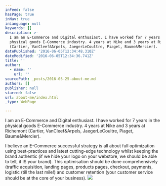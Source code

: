 ```yaml
---
inFeed: false
hasPage: true
inNav: true
inLanguage: null
keywords: []
description: >-
  I am an E-Commerce and Digital enthusiast. I have worked for 7 years in the
  physical goods E-Commerce industry. 4 years at Nike and 3 years at Richemont
  (Cartier, VanCleef&Arpels, JaegerLeCoultre, Piaget, Baume&Mercier).
datePublished: '2016-06-05T12:34:48.310Z'
dateModified: '2016-06-05T12:34:36.741Z'
title: ''
author:
  - name: ''
    url: ''
sourcePath: _posts/2016-05-25-about-me.md
authors: []
publisher: null
starred: false
url: about-me/index.html
_type: WebPage

---
```

I am an E-Commerce and Digital enthusiast. I have worked for 7 years in the physical goods E-Commerce industry. 4 years at Nike and 3 years at Richemont (Cartier, VanCleef&Arpels, JaegerLeCoultre, Piaget, Baume&Mercier).

I believe an E-Commerce successful strategy is all about full optimization using best-practices and latest cutting-edge technology whilst keeping the brand authentic (if we hide your logo on your webstore, we should be able to tell, it IS your brand). This optimisation should be done comprehensively (traffic acquisition, landing pages, products pages, checkout, payments, logistic (till the last mile!) and customer retention (your customer service should be at the core of your business).
![](https://s3-us-west-2.amazonaws.com/the-grid-img/p/d3864350c7109c666ff9d350314622c3a78573ab.jpg)
